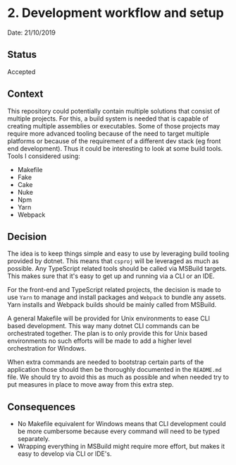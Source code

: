# 2. Development workflow and setup

Date: 21/10/2019

## Status

Accepted

## Context

This repository could potentially contain multiple solutions that consist of multiple projects. For this, a build system is needed that is capable of creating multiple assemblies or executables. Some of those projects may require more advanced tooling because of the need to target multiple platforms or because of the requirement of a different dev stack (eg front end development). Thus it could be interesting to look at some build tools. Tools I considered using:
- Makefile
- Fake
- Cake
- Nuke
- Npm
- Yarn
- Webpack

## Decision

The idea is to keep things simple and easy to use by leveraging build tooling provided by dotnet. This means that `csproj` will be leveraged as much as possible. Any TypeScript related tools should be called via MSBuild targets. This makes sure that it's easy to get up and running via a CLI or an IDE.

For the front-end and TypeScript related projects, the decision is made to use `Yarn` to manage and install packages and `Webpack` to bundle any assets. Yarn installs and Webpack builds should be mainly called from MSBuild.

A general Makefile will be provided for Unix environments to ease CLI based development. This way many dotnet CLI commands can be orchestrated together. The plan is to only provide this for Unix based environments no such efforts will be made to add a higher level orchestration for Windows.

When extra commands are needed to bootstrap certain parts of the application those should then be thoroughly documented in the `README.md` file. We should try to avoid this as much as possible and when needed try to put measures in place to move away from this extra step.

## Consequences

- No Makefile equivalent for Windows means that CLI development could be more cumbersome because every command will need to be typed separately.
- Wrapping everything in MSBuild might require more effort, but makes it easy to develop via CLI or IDE's.
